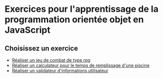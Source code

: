 # Exercices pour l'apprentissage de la programmation orientée objet en JavaScript

## Choisissez un exercice

- [Réaliser un jeu de combat de type rpg](https://github.com/thomgo/jeudecombatJSPOO)
- [Réaliser un calculateur pour le temps de remplissage d'une piscine](https://github.com/thomgo/piscine)
- [Réaliser un validateur d'informations utilisateur](https://github.com/thomgo/usersJSPOO)
